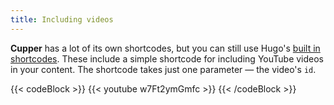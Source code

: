 ```yaml
---
title: Including videos
---
```


**Cupper** has a lot of its own shortcodes, but you can still use Hugo's [built in shortcodes](https://gohugo.io/extras/shortcodes#built-in-shortcodes). These include a simple shortcode for including YouTube videos in your content. The shortcode takes just one parameter — the video's `id`.

{{< codeBlock >}}
&#x7b;{&lt; youtube w7Ft2ymGmfc >}}
{{< /codeBlock >}}
